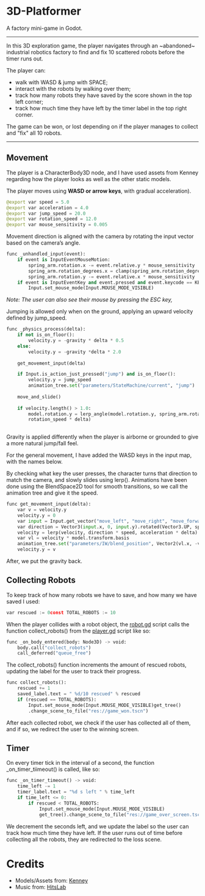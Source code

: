 # 3D-Platformer
 A factory mini-game in Godot.

---

In this 3D exploration game, the player navigates through an ~abandoned~ industrial robotics factory to find and fix 10 scattered robots before the timer runs out.

The player can:

- walk with WASD & jump with SPACE;
- interact with the robots by walking over them;
- track how many robots they have saved by the score shown in the top left corner;
- track how much time they have left by the timer label in the top right corner.

The game can be won, or lost depending on if the player manages to collect and "fix" all 10 robots.

---

## Movement

The player is a CharacterBody3D node, and I have used assets from Kenney regarding how the player looks as well as the other static models.

The player moves using **WASD or arrow keys**, with gradual acceleration).

```python
@export var speed = 5.0
@export var acceleration = 4.0
@export var jump_speed = 20.0
@export var rotation_speed = 12.0
@export var mouse_sensitivity = 0.005
```

Movement direction is aligned with the camera by rotating the input vector based on the camera’s angle.

```python
func _unhandled_input(event):
	if event is InputEventMouseMotion:
		spring_arm.rotation.x -= event.relative.y * mouse_sensitivity
		spring_arm.rotation_degrees.x = clamp(spring_arm.rotation_degrees.x, -40, 60.0)
		spring_arm.rotation.y -= event.relative.x * mouse_sensitivity
	if event is InputEventKey and event.pressed and event.keycode == KEY_ESCAPE:
		Input.set_mouse_mode(Input.MOUSE_MODE_VISIBLE)
```

*Note: The user can also see their mouse by pressing the ESC key,*

Jumping is allowed only when on the ground, applying an upward velocity defined by jump_speed.

```python
func _physics_process(delta):
	if not is_on_floor():
		velocity.y = -gravity * delta * 0.5
	else:
		velocity.y = -gravity *delta * 2.0 
	
	get_movement_input(delta)

	if Input.is_action_just_pressed("jump") and is_on_floor():
		velocity.y = jump_speed
		animation_tree.set("parameters/StateMachine/current", "jump")
		
	move_and_slide()
	
	if velocity.length() > 1.0:
		model.rotation.y = lerp_angle(model.rotation.y, spring_arm.rotation.y,
		rotation_speed * delta)
	
```

Gravity is applied differently when the player is airborne or grounded to give a more natural jump/fall feel.

For the general movement, I have added the WASD keys in the input map, with the names below.

By checking what key the user presses, the character turns that direction to match the camera, and slowly slides using lerp(). Animations have been done using the BlendSpace2D tool for smooth transitions, so we call the animation tree and give it the speed. 

```python
func get_movement_input(delta):
	var v = velocity.y
	velocity.y = 0
	var input = Input.get_vector("move_left", "move_right", "move_forward", "move_back")
	var direction = Vector3(input.x, 0, input.y).rotated(Vector3.UP, spring_arm.rotation.y)
	velocity = lerp(velocity, direction * speed, acceleration * delta)
	var vl = velocity * model.transform.basis
	animation_tree.set("parameters/IW/blend_position", Vector2(vl.x, -vl.z) / speed)
	velocity.y = v
```

After, we put the gravity back.

## Collecting Robots

To keep track of how many robots we have to save, and how many we have saved I used:

```python
var rescued := 0const TOTAL_ROBOTS := 10
```

When the player collides with a robot object, the [robot.gd](http://robot.gd/) script calls the function collect_robots() from the [player.gd](http://player.gd/) script like so:

```python
func _on_body_entered(body: Node3D) -> void:
	body.call("collect_robots")
	call_deferred("queue_free")
```

The collect_robots() function increments the amount of rescued robots, updating the label for the user to track their progress.

```python
func collect_robots():
	rescued += 1
	saved_label.text = " %d/10 rescued" % rescued
	if (rescued == TOTAL_ROBOTS):
		Input.set_mouse_mode(Input.MOUSE_MODE_VISIBLE)get_tree()
		.change_scene_to_file("res://game_won.tscn")
```

After each collected robot, we check if the user has collected all of them, and if so, we redirect the user to the winning screen.

## Timer

On every timer tick in the interval of a second, the function _on_timer_tiimeout() is called, like so:

```python
func _on_timer_timeout() -> void:
	time_left -= 1
	timer_label.text = "%d s left " % time_left
	if time_left <= 0: 
		if rescued < TOTAL_ROBOTS:
			Input.set_mouse_mode(Input.MOUSE_MODE_VISIBLE)
			get_tree().change_scene_to_file("res://game_over_screen.tscn")
```

We decrement the seconds left, and we update the label so the user can track how much time they have left. If the user runs out of time before collecting all the robots, they are redirected to the loss scene.

# Credits

- Models/Assets from: [Kenney](https://kenney.nl/)
- Music from: [HitsLab](https://pixabay.com/users/hitslab-47305729/)
